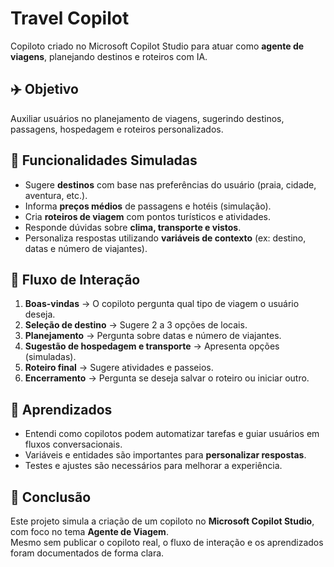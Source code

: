 # Travel Copilot

Copiloto criado no Microsoft Copilot Studio para atuar como **agente de viagens**, planejando destinos e roteiros com IA.

## ✈️ Objetivo
Auxiliar usuários no planejamento de viagens, sugerindo destinos, passagens, hospedagem e roteiros personalizados.

## 📌 Funcionalidades Simuladas
- Sugere **destinos** com base nas preferências do usuário (praia, cidade, aventura, etc.).
- Informa **preços médios** de passagens e hotéis (simulação).
- Cria **roteiros de viagem** com pontos turísticos e atividades.
- Responde dúvidas sobre **clima, transporte e vistos**.
- Personaliza respostas utilizando **variáveis de contexto** (ex: destino, datas e número de viajantes).

## 🔄 Fluxo de Interação
1. **Boas-vindas** → O copiloto pergunta qual tipo de viagem o usuário deseja.  
2. **Seleção de destino** → Sugere 2 a 3 opções de locais.  
3. **Planejamento** → Pergunta sobre datas e número de viajantes.  
4. **Sugestão de hospedagem e transporte** → Apresenta opções (simuladas).  
5. **Roteiro final** → Sugere atividades e passeios.  
6. **Encerramento** → Pergunta se deseja salvar o roteiro ou iniciar outro.  

## 🧾 Aprendizados
- Entendi como copilotos podem automatizar tarefas e guiar usuários em fluxos conversacionais.  
- Variáveis e entidades são importantes para **personalizar respostas**.  
- Testes e ajustes são necessários para melhorar a experiência.  

## 📎 Conclusão
Este projeto simula a criação de um copiloto no **Microsoft Copilot Studio**, com foco no tema **Agente de Viagem**.  
Mesmo sem publicar o copiloto real, o fluxo de interação e os aprendizados foram documentados de forma clara.  
